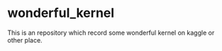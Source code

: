 # wonderful_kernel
This is an repository which record some wonderful kernel on kaggle or other place.
